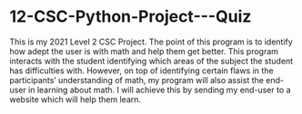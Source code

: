 # 12-CSC-Python-Project---Quiz

This is my 2021 Level 2 CSC Project. The point of this program is to identify how adept the user is with math and help them get better. 
This program interacts with the student identifying which areas of the subject the student has difficulties with. 
However, on top of identifying certain flaws in the participants’ understanding of math, my program will also assist the end-user in learning about math. 
I will achieve this by sending my end-user to a website which will help them learn.
